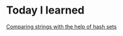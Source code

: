 # Today I learned

[Comparing strings with the help of hash sets](https://cs.stackexchange.com/questions/93467/data-structure-or-algorithm-for-quickly-finding-differences-between-strings)


